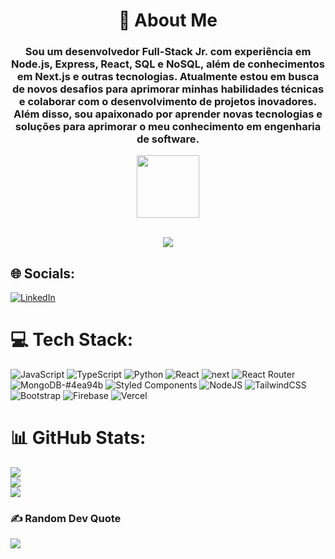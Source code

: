 <h1 align="center">💫 About Me</h1>

<h3 align="center">Sou um desenvolvedor Full-Stack Jr. com experiência em Node.js, Express, React, SQL e NoSQL, além de conhecimentos em Next.js e outras tecnologias. Atualmente estou em busca de novos desafios para aprimorar minhas habilidades técnicas e colaborar com o desenvolvimento de projetos inovadores. Além disso, sou apaixonado por aprender novas tecnologias e soluções para aprimorar o meu conhecimento em engenharia de software.</h3>


<div id="header" align="center">
  <img src="https://media.giphy.com/media/M9gbBd9nbDrOTu1Mqx/giphy.gif" width="100"/>
</div>
<br/>
<div align="center">

   [![](https://visitcount.itsvg.in/api?id=Ziiron1&label=Profile%20Views&color=9&pretty=true)](https://visitcount.itsvg.in)

</div>

## 🌐 Socials:
[![LinkedIn](https://img.shields.io/badge/LinkedIn-%230077B5.svg?logo=linkedin&logoColor=white)](https://linkedin.com/in/guilhermeb4412) 

# 💻 Tech Stack:
 ![JavaScript](https://img.shields.io/badge/javascript-%23323330.svg?style=flat&logo=javascript&logoColor=%23F7DF1E) ![TypeScript](https://img.shields.io/badge/typescript-%23007ACC.svg?style=flat&logo=typescript&logoColor=white) ![Python](https://img.shields.io/badge/python-3670A0?style=flat&logo=python&logoColor=ffdd54) ![React](https://img.shields.io/badge/react-%2320232a.svg?style=flat&logo=react&logoColor=%2361DAFB) ![next](https://user-images.githubusercontent.com/106287961/223288333-ba3d102c-eaf7-4779-ba8a-117734ddad83.svg)
 ![React Router](https://img.shields.io/badge/React_Router-CA4245?style=flat&logo=react-router&logoColor=white) ![MongoDB-#4ea94b](https://user-images.githubusercontent.com/106287961/223288404-605072f5-7fed-4930-be44-8182fe098cfc.svg)
![Styled Components](https://img.shields.io/badge/styled--components-DB7093?style=flat&logo=styled-components&logoColor=white) ![NodeJS](https://img.shields.io/badge/node.js-6DA55F?style=flat&logo=node.js&logoColor=white) ![TailwindCSS](https://img.shields.io/badge/tailwindcss-%2338B2AC.svg?style=flat&logo=tailwind-css&logoColor=white) ![Bootstrap](https://img.shields.io/badge/bootstrap-%23563D7C.svg?style=flat&logo=bootstrap&logoColor=white) ![Firebase](https://img.shields.io/badge/firebase-%23039BE5.svg?style=flat&logo=firebase) ![Vercel](https://img.shields.io/badge/vercel-%23000000.svg?style=flat&logo=vercel&logoColor=white) 
# 📊 GitHub Stats:
![](https://github-readme-stats.vercel.app/api?username=Ziiron1&theme=onedark&hide_border=false&include_all_commits=true&count_private=true)<br/>
![](https://github-readme-streak-stats.herokuapp.com/?user=Ziiron1&theme=onedark&hide_border=false)<br/>
![](https://github-readme-stats.vercel.app/api/top-langs/?username=Ziiron1&theme=onedark&hide_border=false&include_all_commits=true&count_private=true&layout=compact)

### ✍️ Random Dev Quote
![](https://quotes-github-readme.vercel.app/api?type=horizontal&theme=radical) 
